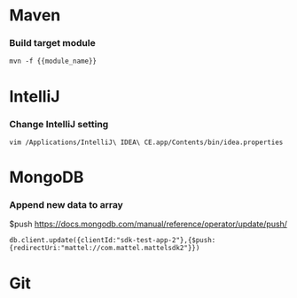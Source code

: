 # Maven

### Build target module
```
mvn -f {{module_name}}
```

# IntelliJ

### Change IntelliJ setting
```
vim /Applications/IntelliJ\ IDEA\ CE.app/Contents/bin/idea.properties
```

# MongoDB

### Append new data to array

$push https://docs.mongodb.com/manual/reference/operator/update/push/
```
db.client.update({clientId:"sdk-test-app-2"},{$push:{redirectUri:"mattel://com.mattel.mattelsdk2"}})
```

# Git
